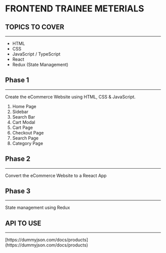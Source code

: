 # FRONTEND TRAINEE METERIALS

## TOPICS TO COVER

<hr>

- HTML
- CSS
- JavaScript / TypeScript
- React
- Redux (State Management)

## Phase 1

<hr>

Create the eCommerce Website using HTML, CSS & JavaScript.

1. Home Page
2. Sidebar
3. Search Bar
4. Cart Modal
5. Cart Page
6. Checkout Page
7. Search Page
8. Category Page

## Phase 2

<hr>

Convert the eCommerce Website to a Reeact App

## Phase 3

<hr>

State management using Redux

## API TO USE

<hr>
[https://dummyjson.com/docs/products](https://dummyjson.com/docs/products)
